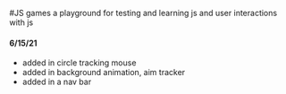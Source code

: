 #JS games
a playground for testing and learning js and user interactions with js 

#### 6/15/21 
- added in circle tracking mouse
- added in background animation, aim tracker
- added in a nav bar